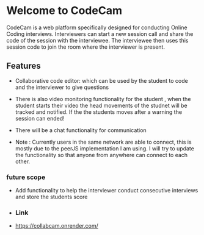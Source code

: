 # Welcome to CodeCam

CodeCam is a web platform specifically designed for conducting Online Coding interviews. Interviewers can start a new session call and share the code of the session with the interviewee. The interviewee then uses this session code to join the room where the interviewer is present.

## Features

- Collaborative code editor:  which can be used by the student to code and the interviewer to give questions 

- There is also video monitoring functionality for the student , when the student starts their video the head movements of the studnet will be tracked and notified. If the the students moves after a warning the session can ended!

- There will be a chat functionality for communication

- Note : Currently users in the same network are able to connect, this is mostly due to the peerJS implementation I am using. I will try to update the functionality so that anyone from anywhere can connect to each other.

### future scope

- Add functionality to help the interviewer conduct consecutive interviews and store the students score

- ### Link
- https://collabcam.onrender.com/
